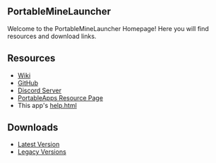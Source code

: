 ## PortableMineLauncher
Welcome to the PortableMineLauncher Homepage! Here you will find resources and download links.
## Resources
- [Wiki](https://github.com/JarlPenguin/PortableMineLauncher/wiki)
- [GitHub](https://github.com/JarlPenguin/PortableMineLauncher)
- [Discord Server](https://discord.gg/VVuZHqT)
- [PortableApps Resource Page](https://portableapps.com/node/58331)
- This app's [help.html](https://github.com/JarlPenguin/PortableMineLauncher/tree/master/docs/help.html)

## Downloads
- [Latest Version](https://github.com/JarlPenguin/PortableMineLauncher/releases/download/2.9.9.98/PortableMineLauncher_3.0_Dev_Test_8_online.paf.exe)
- [Legacy Versions](https://github.com/JarlPenguin/PortableMineLauncher/releases)
